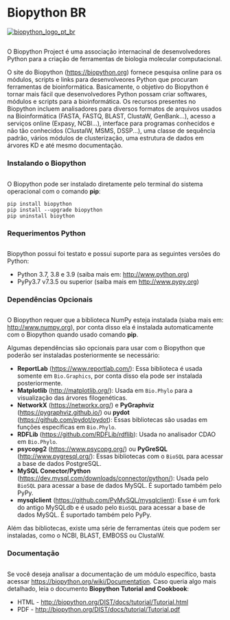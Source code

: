 # Biopython BR

[![biopython_logo_pt_br](https://user-images.githubusercontent.com/91161693/139502145-483d0c55-85b9-40c1-b133-cd4e45b196a4.png)](https://biopython.org/)
##

O Biopython Project é uma associação internacinal de desenvolvedores Python para a criação de ferramentas de biologia molecular computacional.

O site do Biopython (https://biopython.org) fornece pesquisa online para os módulos, scripts e links para desenvolveores Python que procuram ferramentas de bioinformática. Basicamente, o objetivo do Biopython é tornar mais fácil que desenvolvedores Python possam criar softwares, módulos e scripts para a bioinformática. Os recursos presentes no Biopython incluem analisadores para diversos formatos de arquivos usados na Bioinformática (FASTA, FASTQ, BLAST, ClustaW, GenBank...), acesso a serviços online (Expasy, NCBI...), interface para programas conhecidos e não tão conhecidos (ClustalW, MSMS, DSSP...), uma classe de sequência padrão, vários módulos de clusterização, uma estrutura de dados em árvores KD e até mesmo documentação.

### Instalando o Biopython
##
O Biopython pode ser instalado diretamente pelo terminal do sistema operacional com o comando **pip**:

    pip install biopython
    pip install --upgrade biopython
    pip uninstall bioython

### Requerimentos Python
##
Biopython possui foi testato e possui suporte para as seguintes versões do Python:
- Python 3.7, 3.8 e 3.9 (saiba mais em: http://www.python.org)
-  PyPy3.7 v7.3.5 ou superior (saiba mais em http://www.pypy.org)

### Dependências Opcionais
##
O Biopython requer que a biblioteca NumPy esteja instalada (siaba mais em: http://www.numpy.org), por conta disso ela é instalada automaticamente com o Biopython quando usado comando **pip**.

Algumas dependências são opcionais para usar com o Biopython que poderão ser instaladas posteriormente se necessário:

- **ReportLab** (https://www.reportlab.com/): Essa biblioteca é usada somente em `Bio.Graphics`, por conta disso ela pode ser instalada posteriormente.
- **Matplotlib** (http://matplotlib.org/): Usada em `Bio.Phylo` para a visualização das árvores filogenéticas.
- **NetworkX** (https://networkx.org/) e **PyGraphviz** (https://pygraphviz.github.io/) ou **pydot** (https://github.com/pydot/pydot): Essas bibliotecas são usadas em funções específicas em `Bio.Phylo`.
- **RDFLib** (https://github.com/RDFLib/rdflib): Usada no analisador CDAO em `Bio.Phylo`.
- **psycopg2** (https://www.psycopg.org/) ou **PyGreSQL** (http://www.pygresql.org/): Essas bibliotecas com o `BioSQL` para acessar a base de dados PostgreSQL.
- **MySQL Conector/Python** (https://dev.mysql.com/downloads/connector/python/): Usada pelo `BioSQL` para acessar a base de dados MySQL. É suportado também pelo PyPy.
- **mysqlclient** (https://github.com/PyMySQL/mysqlclient): Esse é um fork do antigo MySQLdb e é usado pelo `BioSQL` para acessar a base de dados MySQL. É suportado também pelo PyPy.

Além das bibliotecas, existe uma série de ferramentas úteis que podem ser instaladas, como o NCBI, BLAST, EMBOSS ou ClustalW.

### Documentação
##
Se você deseja analisar a documentação de um módulo específíco, basta acessar https://biopython.org/wiki/Documentation. Caso queria algo mais detalhado, leia o documento **Biopython Tutorial and Cookbook**:
- HTML - http://biopython.org/DIST/docs/tutorial/Tutorial.html
- PDF - http://biopython.org/DIST/docs/tutorial/Tutorial.pdf
